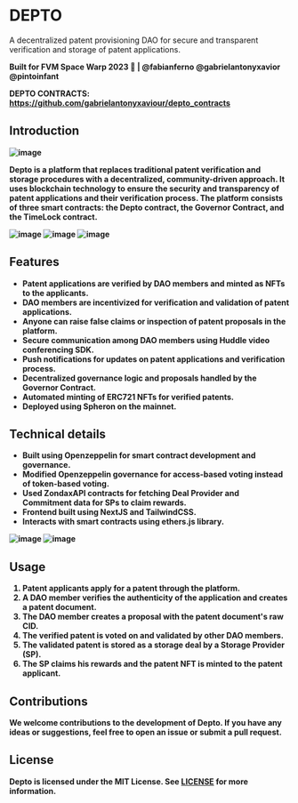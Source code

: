 # DEPTO
A decentralized patent provisioning DAO for secure and transparent verification and storage of patent applications.

<strong>Built for FVM Space Warp 2023 💫<strong> | 
@fabianferno
@gabrielantonyxavior
@pintoinfant


DEPTO CONTRACTS: https://github.com/gabrielantonyxaviour/depto_contracts

## Introduction
![image](https://user-images.githubusercontent.com/57835412/217038016-87c55cec-fea8-4717-a2d6-e2e1d907f923.png)


Depto is a platform that replaces traditional patent verification and storage procedures with a decentralized, community-driven approach. It uses blockchain technology to ensure the security and transparency of patent applications and their verification process. The platform consists of three smart contracts: the Depto contract, the Governor Contract, and the TimeLock contract.

![image](https://user-images.githubusercontent.com/57835412/217038136-4e3301a3-3869-4128-a047-fb088fe57a4f.png)
![image](https://user-images.githubusercontent.com/57835412/217038184-0930b3e0-65d4-4516-851b-7c136626e6ac.png)
![image](https://user-images.githubusercontent.com/57835412/217038203-5a24345d-9dd0-4a30-a10b-5d069efb9244.png)


## Features
- Patent applications are verified by DAO members and minted as NFTs to the applicants.
- DAO members are incentivized for verification and validation of patent applications.
- Anyone can raise false claims or inspection of patent proposals in the platform.
- Secure communication among DAO members using Huddle video conferencing SDK.
- Push notifications for updates on patent applications and verification process.
- Decentralized governance logic and proposals handled by the Governor Contract.
- Automated minting of ERC721 NFTs for verified patents.
- Deployed using Spheron on the mainnet.

## Technical details
- Built using Openzeppelin for smart contract development and governance.
- Modified Openzeppelin governance for access-based voting instead of token-based voting.
- Used ZondaxAPI contracts for fetching Deal Provider and Commitment data for SPs to claim rewards.
- Frontend built using NextJS and TailwindCSS.
- Interacts with smart contracts using ethers.js library.

![image](https://user-images.githubusercontent.com/57835412/217038240-5d5d4155-7a2f-4ca8-8ea2-4d84e8ae3a46.png)
![image](https://user-images.githubusercontent.com/57835412/217038317-c9bf7449-03f5-4cec-aa4c-35f638c89f29.png)


## Usage
1. Patent applicants apply for a patent through the platform.
2. A DAO member verifies the authenticity of the application and creates a patent document.
3. The DAO member creates a proposal with the patent document's raw CID.
4. The verified patent is voted on and validated by other DAO members.
5. The validated patent is stored as a storage deal by a Storage Provider (SP).
6. The SP claims his rewards and the patent NFT is minted to the patent applicant.


## Contributions
We welcome contributions to the development of Depto. If you have any ideas or suggestions, feel free to open an issue or submit a pull request.

## License
Depto is licensed under the MIT License. See [LICENSE](LICENSE) for more information.
